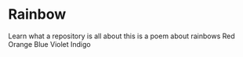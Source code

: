 # Rainbow
Learn what a repository is all about
this is a poem about rainbows
Red
Orange
Blue
Violet
Indigo
